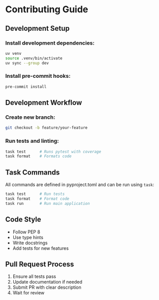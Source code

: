 # Contributing Guide

## Development Setup

### Install development dependencies:

```bash
uv venv
source .venv/bin/activate
uv sync --group dev
```

### Install pre-commit hooks:

```bash
pre-commit install
```

## Development Workflow

### Create new branch:

```bash
git checkout -b feature/your-feature
```

### Run tests and linting:

```bash
task test      # Runs pytest with coverage
task format    # Formats code
```

## Task Commands

All commands are defined in pyproject.toml and can be run using `task`:

```bash
task test      # Run tests
task format    # Format code
task run       # Run main application
```

## Code Style

- Follow PEP 8
- Use type hints
- Write docstrings
- Add tests for new features

## Pull Request Process

1. Ensure all tests pass
2. Update documentation if needed
3. Submit PR with clear description
4. Wait for review
